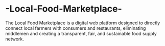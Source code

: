 # -Local-Food-Marketplace-
The Local Food Marketplace is a digital web platform designed to directly connect local farmers with consumers and restaurants, eliminating middlemen and creating a transparent, fair, and sustainable food supply network.
